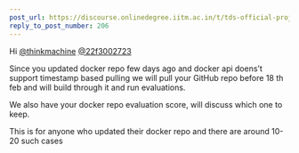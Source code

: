 ```yaml
---
post_url: https://discourse.onlinedegree.iitm.ac.in/t/tds-official-project1-discrepencies/171141/211
reply_to_post_number: 206
---
```

Hi [@thinkmachine](/u/thinkmachine) [@22f3002723](/u/22f3002723)

Since you updated docker repo few days ago and docker api doens’t support timestamp based pulling we will pull your GitHub repo before 18 th feb and will build through it and run evaluations.

We also have your docker repo evaluation score, will discuss which one to keep.

This is for anyone who updated their docker repo and there are around 10-20 such cases